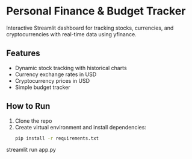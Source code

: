 # Personal Finance & Budget Tracker

Interactive Streamlit dashboard for tracking stocks, currencies, and cryptocurrencies with real-time data using yfinance.

## Features
- Dynamic stock tracking with historical charts
- Currency exchange rates in USD
- Cryptocurrency prices in USD
- Simple budget tracker

## How to Run
1. Clone the repo
2. Create virtual environment and install dependencies:
   ```bash
   pip install -r requirements.txt

streamlit run app.py
